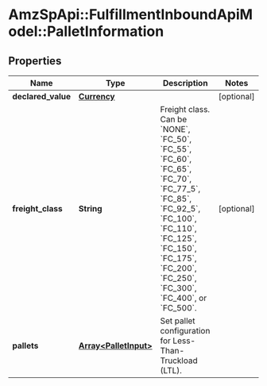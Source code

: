 # AmzSpApi::FulfillmentInboundApiModel::PalletInformation

## Properties
Name | Type | Description | Notes
------------ | ------------- | ------------- | -------------
**declared_value** | [**Currency**](Currency.md) |  | [optional] 
**freight_class** | **String** | Freight class. Can be &#x60;NONE&#x60;, &#x60;FC_50&#x60;, &#x60;FC_55&#x60;, &#x60;FC_60&#x60;, &#x60;FC_65&#x60;, &#x60;FC_70&#x60;, &#x60;FC_77_5&#x60;, &#x60;FC_85&#x60;, &#x60;FC_92_5&#x60;, &#x60;FC_100&#x60;, &#x60;FC_110&#x60;, &#x60;FC_125&#x60;, &#x60;FC_150&#x60;, &#x60;FC_175&#x60;, &#x60;FC_200&#x60;, &#x60;FC_250&#x60;, &#x60;FC_300&#x60;, &#x60;FC_400&#x60;, or &#x60;FC_500&#x60;. | [optional] 
**pallets** | [**Array&lt;PalletInput&gt;**](PalletInput.md) | Set pallet configuration for Less-Than-Truckload (LTL). | 

